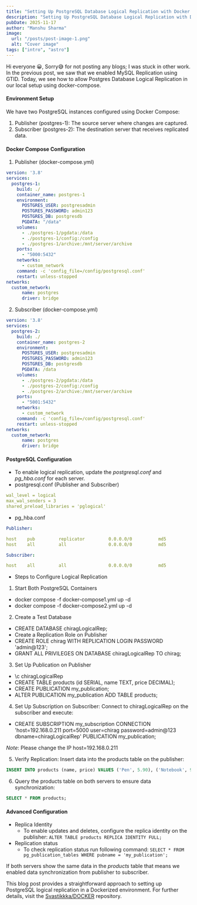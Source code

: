 ```yaml
---
title: "Setting Up PostgreSQL Database Logical Replication with Docker Compose"
description: "Setting Up PostgreSQL Database Logical Replication with Docker Compose"
pubDate: 2025-11-17
author: "Manshu Sharma"
image:
  url: "/posts/post-image-1.png"
  alt: "Cover image"
tags: ["intro", "astro"]
---
```


Hi everyone 😀,
Sorry😅 for not posting any blogs; I was stuck in other work. In the previous post, we saw that we enabled MySQL Replication using GTID. Today, we see how to allow Postgres Database Logical Replication in our local setup using docker-compose.

#### Environment Setup
We have two PostgreSQL instances configured using Docker Compose:
1. Publisher (postgres-1): The source server where changes are captured.
2. Subscriber (postgres-2): The destination server that receives replicated data.

#### Docker Compose Configuration
1. Publisher (docker-compose.yml)
```yaml
version: '3.8'
services:
  postgres-1:
    build: ./
    container_name: postgres-1
    environment:
      POSTGRES_USER: postgresadmin
      POSTGRES_PASSWORD: admin123
      POSTGRES_DB: postgresdb
      PGDATA: "/data"
    volumes:
      - ./postgres-1/pgdata:/data
      - ./postgres-1/config:/config
      - ./postgres-1/archive:/mnt/server/archive
    ports:
      - "5000:5432"
    networks:
      - custom_network
    command: -c 'config_file=/config/postgresql.conf'
    restart: unless-stopped
networks:
  custom_network:
      name: postgres
      driver: bridge
```

2. Subscriber (docker-compose.yml)
```yaml
version: '3.8'
services:
  postgres-2:
    build: ./
    container_name: postgres-2
    environment:
      POSTGRES_USER: postgresadmin
      POSTGRES_PASSWORD: admin123
      POSTGRES_DB: postgresdb
      PGDATA: /data
    volumes:
      - ./postgres-2/pgdata:/data
      - ./postgres-2/config:/config
      - ./postgres-2/archive:/mnt/server/archive
    ports:
      - "5001:5432"
    networks:
      - custom_network
    command: -c 'config_file=/config/postgresql.conf'
    restart: unless-stopped
networks:
  custom_network:
      name: postgres
      driver: bridge
```

#### PostgreSQL Configuration
- To enable logical replication, update the *postgresql.conf* and *pg_hba.conf* for each server.
- postgresql.conf (Publisher and Subscriber)
```yml
wal_level = logical
max_wal_senders = 3
shared_preload_libraries = 'pglogical'
```
- pg_hba.conf
```yml
Publisher:

host    pub         replicator         0.0.0.0/0          md5
host    all         all                0.0.0.0/0          md5

Subscriber:

host    all         all                0.0.0.0/0          md5
```
- Steps to Configure Logical Replication

1. Start Both PostgreSQL Containers
  - docker compose -f docker-compose1.yml up -d
  - docker compose -f docker-compose2.yml up -d

2. Create a Test Database
  - CREATE DATABASE chiragLogicalRep;
  - Create a Replication Role on Publisher
  - CREATE ROLE chirag WITH REPLICATION LOGIN PASSWORD 'admin@123';
  - GRANT ALL PRIVILEGES ON DATABASE chiragLogicalRep TO chirag;

3. Set Up Publication on Publisher
  - \c chiragLogicalRep
  - CREATE TABLE products (id SERIAL, name TEXT, price DECIMAL);
  - CREATE PUBLICATION my_publication;
  - ALTER PUBLICATION my_publication ADD TABLE products;

4. Set Up Subscription on Subscriber: Connect to chiragLogicalRep on the subscriber and execute:
  - CREATE SUBSCRIPTION my_subscription CONNECTION 'host=192.168.0.211 port=5000 user=chirag password=admin@123 dbname=chiragLogicalRep'
PUBLICATION my_publication;

*Note*: Please change the IP host=192.168.0.211

5. Verify Replication: Insert data into the products table on the publisher:
```sql
INSERT INTO products (name, price) VALUES ('Pen', 5.90), ('Notebook', 9.10), ('Pencil', 8.50);
```

6. Query the products table on both servers to ensure data synchronization:
```sql
SELECT * FROM products;
```

#### Advanced Configuration
- Replica Identity
  - To enable updates and deletes, configure the replica identity on the publisher: `ALTER TABLE products REPLICA IDENTITY FULL;`
- Replication status
  - To check replication status run following command: `SELECT * FROM pg_publication_tables WHERE pubname = 'my_publication';`
 
If both servers show the same data in the *products* table that means we enabled data synchronization from publisher to subscriber.

This blog post provides a straightforward approach to setting up PostgreSQL logical replication in a Dockerized environment. For further details, visit the [Svastikkka/DOCKER](https://github.com/Svastikkka/DOCKER/blob/main/postgresql-logical-replication/ReadME.md) repository.

